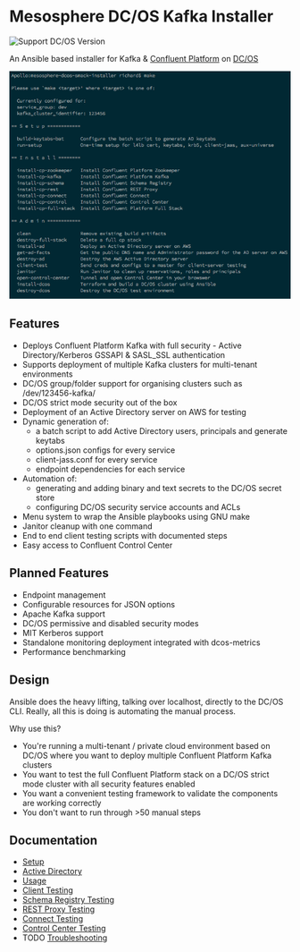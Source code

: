
# Mesosphere DC/OS Kafka Installer

![Support DC/OS Version](https://img.shields.io/badge/Supported%20on%20DC/OS-1.10-7d58ff.svg?longCache=true&style=flat-square)

An Ansible based installer for Kafka & [Confluent Platform](https://www.confluent.io/product/confluent-platform/) on [DC/OS](https://mesosphere.com/product/)

![screenshot](https://raw.githubusercontent.com/aggress/mesosphere-dcos-kafka-installer/master/docs/make-screenshot.png)

## Features

* Deploys Confluent Platform Kafka with full security - Active Directory/Kerberos GSSAPI & SASL_SSL authentication
* Supports deployment of multiple Kafka clusters for multi-tenant environments
* DC/OS group/folder support for organising clusters such as /dev/123456-kafka/
* DC/OS strict mode security out of the box
* Deployment of an Active Directory server on AWS for testing
* Dynamic generation of:
  * a batch script to add Active Directory users, principals and generate keytabs
  * options.json configs for every service
  * client-jass.conf for every service
  * endpoint dependencies for each service
* Automation of:
  * generating and adding binary and text secrets to the DC/OS secret store
  * configuring DC/OS security service accounts and ACLs
* Menu system to wrap the Ansible playbooks using GNU make
* Janitor cleanup with one command
* End to end client testing scripts with documented steps
* Easy access to Confluent Control Center

## Planned Features

* Endpoint management
* Configurable resources for JSON options
* Apache Kafka support
* DC/OS permissive and disabled security modes
* MIT Kerberos support
* Standalone monitoring deployment integrated with dcos-metrics
* Performance benchmarking

## Design

Ansible does the heavy lifting, talking over localhost, directly to the DC/OS CLI. Really, all this is doing is automating the manual process.

Why use this?

* You're running a multi-tenant / private cloud environment based on DC/OS where you want to deploy multiple Confluent Platform Kafka clusters
* You want to test the full Confluent Platform stack on a DC/OS strict mode cluster with all security features enabled
* You want a convenient testing framework to validate the components are working correctly
* You don't want to run through >50 manual steps

## Documentation

* [Setup](docs/setup.md)
* [Active Directory](docs/active_directory.md)
* [Usage](docs/usage.md)
* [Client Testing](docs/client_testing.md)
* [Schema Registry Testing](docs/schema_registry_testing.md)
* [REST Proxy Testing](docs/rest_proxy_testing.md)
* [Connect Testing](docs/connect_testing.md)
* [Control Center Testing](docs/control_center_testing.md)
* TODO [Troubleshooting](docs/troubleshooting.md)